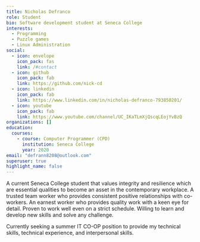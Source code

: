 ```yaml
---
title: Nicholas Defranco
role: Student
bio: Software development student at Seneca College
interests:
  - Programming
  - Puzzle games
  - Linux Administration
social:
  - icon: envelope
    icon_pack: fas
    link: /#contact
  - icon: github
    icon_pack: fab
    link: https://github.com/nick-cd
  - icon: linkedin
    icon_pack: fab
    link: https://www.linkedin.com/in/nicholas-defranco-793850201/
  - icon: youtube
    icon_pack: fab
    link: https://www.youtube.com/channel/UC_IKaTLmXjQscqLEojYvBzQ
organizations: []
education:
  courses:
    - course: Computer Programmer (CPD)
      institution: Seneca College
      year: 2020
email: "defrann8208@outlook.com"
superuser: true
highlight_name: false
---
```


A current Seneca College student that values integrity and resilience which are essential qualities to become an asset in the contemporary workplace. A trusted team worker who provides consistent positive relationships with co-workers. An earnest worker who provides quality work with a keen eye for detail. Proven to work well even on a strict schedule. Willing to learn and develop new skills and solve any challenge.

Currently seeking a summer IT CO-OP position to provide my technical skills, technical experience, and interpersonal skills.
